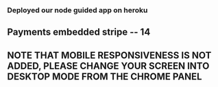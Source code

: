 ### Deployed our node guided app on heroku 

## Payments embedded stripe -- 14
## NOTE THAT MOBILE RESPONSIVENESS IS NOT ADDED, PLEASE CHANGE YOUR SCREEN INTO DESKTOP MODE FROM THE CHROME PANEL 

